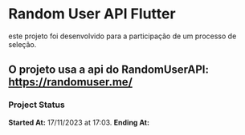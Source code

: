 # Random User API Flutter

este projeto foi desenvolvido para a participação de um processo de seleção.

O projeto usa a api do RandomUserAPI: https://randomuser.me/
 ------------------------


 ### Project Status
 **Started At:** 17/11/2023 at 17:03.
 **Ending At:** 